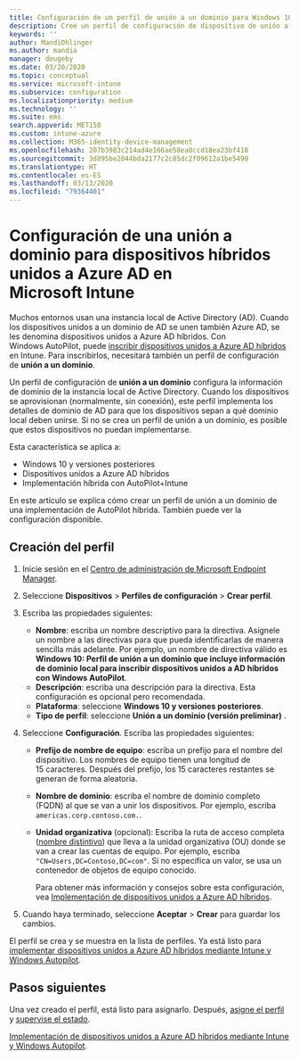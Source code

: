 ```yaml
---
title: Configuración de un perfil de unión a un dominio para Windows 10 en Microsoft Intune - Azure | Microsoft Docs
description: Cree un perfil de configuración de dispositivo de unión a un dominio para dispositivos híbridos unidos a Azure AD. Use este perfil para implementar información de dominio de Active Directory local en dispositivos aprovisionados con Windows AutoPilot y Microsoft Intune.
keywords: ''
author: MandiOhlinger
ms.author: mandia
manager: dougeby
ms.date: 03/20/2020
ms.topic: conceptual
ms.service: microsoft-intune
ms.subservice: configuration
ms.localizationpriority: medium
ms.technology: ''
ms.suite: ems
search.appverid: MET150
ms.custom: intune-azure
ms.collection: M365-identity-device-management
ms.openlocfilehash: 207b3983c214ad4e166ae58ea0ccd18ea23bf418
ms.sourcegitcommit: 3d895be2844bda2177c2c85dc2f09612a1be5490
ms.translationtype: HT
ms.contentlocale: es-ES
ms.lasthandoff: 03/13/2020
ms.locfileid: "79364401"
---
```

# <a name="configuration-domain-join-settings-for-hybrid-azure-ad-joined-devices-in-microsoft-intune"></a>Configuración de una unión a dominio para dispositivos híbridos unidos a Azure AD en Microsoft Intune

Muchos entornos usan una instancia local de Active Directory (AD). Cuando los dispositivos unidos a un dominio de AD se unen también Azure AD, se les denomina dispositivos unidos a Azure AD híbridos. Con Windows AutoPilot, puede [inscribir dispositivos unidos a Azure AD híbridos](../enrollment/windows-autopilot-hybrid.md) en Intune. Para inscribirlos, necesitará también un perfil de configuración de **unión a un dominio**.

Un perfil de configuración de **unión a un dominio** configura la información de dominio de la instancia local de Active Directory. Cuando los dispositivos se aprovisionan (normalmente, sin conexión), este perfil implementa los detalles de dominio de AD para que los dispositivos sepan a qué dominio local deben unirse. Si no se crea un perfil de unión a un dominio, es posible que estos dispositivos no puedan implementarse.

Esta característica se aplica a:

- Windows 10 y versiones posteriores
- Dispositivos unidos a Azure AD híbridos
- Implementación híbrida con AutoPilot+Intune

En este artículo se explica cómo crear un perfil de unión a un dominio de una implementación de AutoPilot híbrida. También puede ver la configuración disponible.

## <a name="create-the-profile"></a>Creación del perfil

1. Inicie sesión en el [Centro de administración de Microsoft Endpoint Manager](https://go.microsoft.com/fwlink/?linkid=2109431).
2. Seleccione **Dispositivos** > **Perfiles de configuración** > **Crear perfil**.
3. Escriba las propiedades siguientes:

    - **Nombre**: escriba un nombre descriptivo para la directiva. Asígnele un nombre a las directivas para que pueda identificarlas de manera sencilla más adelante. Por ejemplo, un nombre de directiva válido es **Windows 10: Perfil de unión a un dominio que incluye información de dominio local para inscribir dispositivos unidos a AD híbridos con Windows AutoPilot**.
    - **Descripción**: escriba una descripción para la directiva. Esta configuración es opcional pero recomendada.
    - **Plataforma**: seleccione **Windows 10 y versiones posteriores**.
    - **Tipo de perfil**: seleccione **Unión a un dominio (versión preliminar)** .

4. Seleccione **Configuración**. Escriba las propiedades siguientes:

    - **Prefijo de nombre de equipo**: escriba un prefijo para el nombre del dispositivo. Los nombres de equipo tienen una longitud de 15 caracteres. Después del prefijo, los 15 caracteres restantes se generan de forma aleatoria.
    - **Nombre de dominio**: escriba el nombre de dominio completo (FQDN) al que se van a unir los dispositivos. Por ejemplo, escriba `americas.corp.contoso.com.`.
    - **Unidad organizativa** (opcional): Escriba la ruta de acceso completa ([nombre distintivo](https://docs.microsoft.com/windows/win32/ad/object-names-and-identities#distinguished-name)) que lleva a la unidad organizativa (OU) donde se van a crear las cuentas de equipo. Por ejemplo, escriba `"CN=Users,DC=Contoso,DC=com"`. Si no especifica un valor, se usa un contenedor de objetos de equipo conocido.

      Para obtener más información y consejos sobre esta configuración, vea [Implementación de dispositivos unidos a Azure AD híbridos](../enrollment/windows-autopilot-hybrid.md).

5. Cuando haya terminado, seleccione **Aceptar** > **Crear** para guardar los cambios.

El perfil se crea y se muestra en la lista de perfiles. Ya está listo para [implementar dispositivos unidos a Azure AD híbridos mediante Intune y Windows Autopilot](../enrollment/windows-autopilot-hybrid.md).

## <a name="next-steps"></a>Pasos siguientes

Una vez creado el perfil, está listo para asignarlo. Después, [asigne el perfil](device-profile-assign.md) y [supervise el estado](device-profile-monitor.md).

[Implementación de dispositivos unidos a Azure AD híbridos mediante Intune y Windows Autopilot](../enrollment/windows-autopilot-hybrid.md).
